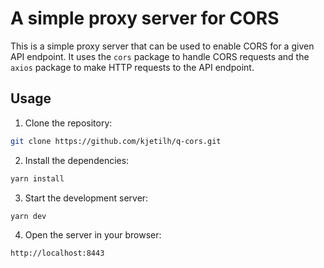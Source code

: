 # A simple proxy server for CORS

This is a simple proxy server that can be used to enable CORS for a given API endpoint. It uses the `cors` package to handle CORS requests and the `axios` package to make HTTP requests to the API endpoint.

## Usage

1. Clone the repository:

```bash
git clone https://github.com/kjetilh/q-cors.git
```

2. Install the dependencies:

```bash
yarn install
```

3. Start the development server:

```bash
yarn dev
```

4. Open the server in your browser:

```bash
http://localhost:8443
```


